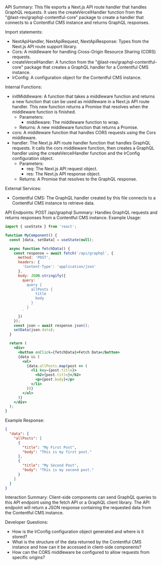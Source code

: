 API Summary:
This file exports a Next.js API route handler that handles GraphQL requests. It uses the createVercelHandler function from the "@last-rev/graphql-contentful-core" package to create a handler that connects to a Contentful CMS instance and returns GraphQL responses.

Import statements:
- NextApiHandler, NextApiRequest, NextApiResponse: Types from the Next.js API route support library.
- Cors: A middleware for handling Cross-Origin Resource Sharing (CORS) requests.
- createVercelHandler: A function from the "@last-rev/graphql-contentful-core" package that creates a GraphQL handler for a Contentful CMS instance.
- lrConfig: A configuration object for the Contentful CMS instance.

Internal Functions:
- initMiddleware: A function that takes a middleware function and returns a new function that can be used as middleware in a Next.js API route handler. This new function returns a Promise that resolves when the middleware function is finished.
  - Parameters:
    - middleware: The middleware function to wrap.
  - Returns: A new middleware function that returns a Promise.
- cors: A middleware function that handles CORS requests using the Cors middleware.
- handler: The Next.js API route handler function that handles GraphQL requests. It calls the cors middleware function, then creates a GraphQL handler using the createVercelHandler function and the lrConfig configuration object.
  - Parameters:
    - req: The Next.js API request object.
    - res: The Next.js API response object.
  - Returns: A Promise that resolves to the GraphQL response.

External Services:
- Contentful CMS: The GraphQL handler created by this file connects to a Contentful CMS instance to retrieve data.

API Endpoints:
POST /api/graphql
Summary: Handles GraphQL requests and returns responses from a Contentful CMS instance.
Example Usage:
```jsx
import { useState } from 'react';

function MyComponent() {
  const [data, setData] = useState(null);

  async function fetchData() {
    const response = await fetch('/api/graphql', {
      method: 'POST',
      headers: {
        'Content-Type': 'application/json'
      },
      body: JSON.stringify({
        query: `
          query {
            allPosts {
              title
              body
            }
          }
        `
      })
    });
    const json = await response.json();
    setData(json.data);
  }

  return (
    <div>
      <button onClick={fetchData}>Fetch Data</button>
      {data && (
        <ul>
          {data.allPosts.map(post => (
            <li key={post.title}>
              <h2>{post.title}</h2>
              <p>{post.body}</p>
            </li>
          ))}
        </ul>
      )}
    </div>
  );
}
```
Example Response:
```json
{
  "data": {
    "allPosts": [
      {
        "title": "My First Post",
        "body": "This is my first post."
      },
      {
        "title": "My Second Post",
        "body": "This is my second post."
      }
    ]
  }
}
```
Interaction Summary:
Client-side components can send GraphQL queries to this API endpoint using the fetch API or a GraphQL client library. The API endpoint will return a JSON response containing the requested data from the Contentful CMS instance.

Developer Questions:
- How is the lrConfig configuration object generated and where is it stored?
- What is the structure of the data returned by the Contentful CMS instance and how can it be accessed in client-side components?
- How can the CORS middleware be configured to allow requests from specific origins?